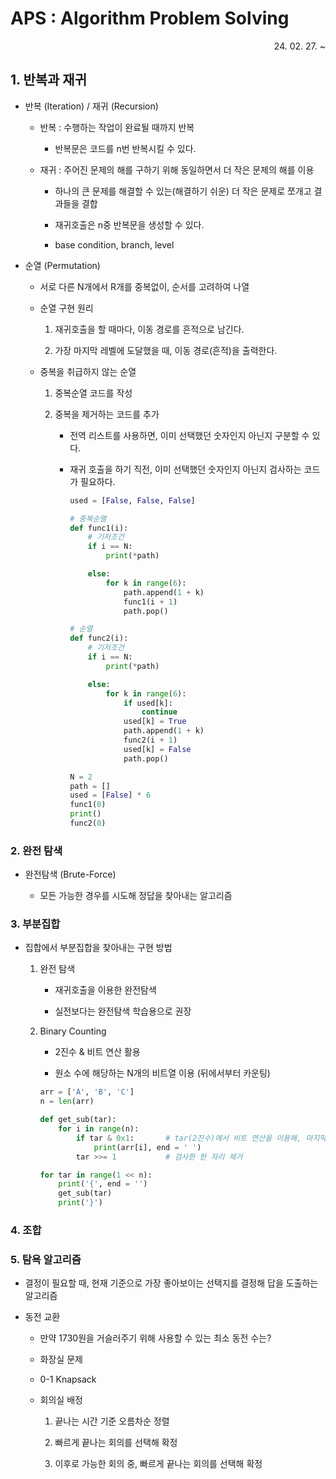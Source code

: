 # APS : Algorithm Problem Solving

<div style="text-align: right"> 24. 02. 27. ~ </div>

## 1. 반복과 재귀

* 반복 (Iteration) / 재귀 (Recursion)

    * 반복 : 수행하는 작업이 완료될 때까지 반복

        * 반복문은 코드를 n번 반복시킬 수 있다.

    * 재귀 : 주어진 문제의 해를 구하기 위해 동일하면서 더 작은 문제의 해를 이용

        * 하나의 큰 문제를 해결할 수 있는(해결하기 쉬운) 더 작은 문제로 쪼개고 결과들을 결합

        * 재귀호출은 n중 반복문을 생성할 수 있다.

        * base condition, branch, level

* 순열 (Permutation)

    * 서로 다른 N개에서 R개를 중복없이, 순서를 고려하여 나열

    * 순열 구현 원리

        1. 재귀호출을 할 때마다, 이동 경로를 흔적으로 남긴다.

        2. 가장 마지막 레벨에 도달했을 때, 이동 경로(흔적)을 출력한다.

    * 중복을 취급하지 않는 순열

        1. 중복순열 코드를 작성

        2. 중복을 제거하는 코드를 추가

            * 전역 리스트를 사용하면, 이미 선택했던 숫자인지 아닌지 구분할 수 있다.

            * 재귀 호출을 하기 직전, 이미 선택했던 숫자인지 아닌지 검사하는 코드가 필요하다.

                ```python
                used = [False, False, False]
                ```

                ```python
                # 중복순열
                def func1(i):
                    # 기저조건
                    if i == N:
                        print(*path)

                    else:
                        for k in range(6):
                            path.append(1 + k)
                            func1(i + 1)
                            path.pop()

                # 순열
                def func2(i):
                    # 기저조건
                    if i == N:
                        print(*path)

                    else:
                        for k in range(6):
                            if used[k]:
                                continue
                            used[k] = True
                            path.append(1 + k)
                            func2(i + 1)
                            used[k] = False
                            path.pop()

                N = 2
                path = []
                used = [False] * 6
                func1(0)
                print()
                func2(0)
                ```

### 2. 완전 탐색

* 완전탐색 (Brute-Force)

    * 모든 가능한 경우를 시도해 정답을 찾아내는 알고리즘


### 3. 부분집합

* 집합에서 부분집합을 찾아내는 구현 방법

    1. 완전 탐색

        * 재귀호출을 이용한 완전탐색

        * 실전보다는 완전탐색 학습용으로 권장

    2. Binary Counting

        * 2진수 & 비트 연산 활용

        * 원소 수에 해당하는 N개의 비트열 이용 (뒤에서부터 카운팅)

        ```python
        arr = ['A', 'B', 'C']
        n = len(arr)

        def get_sub(tar):
            for i in range(n):
                if tar & 0x1:       # tar(2진수)에서 비트 연산을 이용해, 마지막 한 자리(1비트 자리)가 1인지 확인하는 연산
                    print(arr[i], end = ' ')
                tar >>= 1           # 검사한 한 자리 제거

        for tar in range(1 << n):
            print('{', end = '')
            get_sub(tar)
            print('}')
        ```

### 4. 조합

### 5. 탐욕 알고리즘

* 결정이 필요할 때, 현재 기준으로 가장 좋아보이는 선택지를 결정해 답을 도출하는 알고리즘

* 동전 교환

    * 만약 1730원을 거슬러주기 위해 사용할 수 있는 최소 동전 수는?

    * 화장실 문제

    * 0-1 Knapsack

    * 회의실 배정

        1. 끝나는 시간 기준 오름차순 정렬

        2. 빠르게 끝나는 회의를 선택해 확정

        3. 이후로 가능한 회의 중, 빠르게 끝나는 회의를 선택해 확정